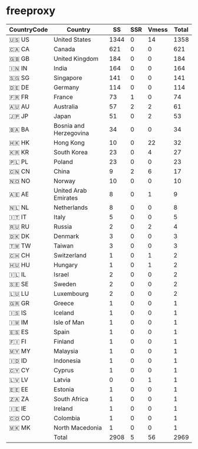 # freeproxy

|CountryCode|Country|SS|SSR|Vmess|Total|
|  ----  | ----  |  ----  | ----  |  ----  | ----  |
|🇺🇸 US|United States|1344|0|14|1358|
|🇨🇦 CA|Canada|621|0|0|621|
|🇬🇧 GB|United Kingdom|184|0|0|184|
|🇮🇳 IN|India|164|0|0|164|
|🇸🇬 SG|Singapore|141|0|0|141|
|🇩🇪 DE|Germany|114|0|0|114|
|🇫🇷 FR|France|73|1|0|74|
|🇦🇺 AU|Australia|57|2|2|61|
|🇯🇵 JP|Japan|51|0|2|53|
|🇧🇦 BA|Bosnia and Herzegovina|34|0|0|34|
|🇭🇰 HK|Hong Kong|10|0|22|32|
|🇰🇷 KR|South Korea|23|0|4|27|
|🇵🇱 PL|Poland|23|0|0|23|
|🇨🇳 CN|China|9|2|6|17|
|🇳🇴 NO|Norway|10|0|0|10|
|🇦🇪 AE|United Arab Emirates|8|0|1|9|
|🇳🇱 NL|Netherlands|8|0|0|8|
|🇮🇹 IT|Italy|5|0|0|5|
|🇷🇺 RU|Russia|2|0|2|4|
|🇩🇰 DK|Denmark|3|0|0|3|
|🇹🇼 TW|Taiwan|3|0|0|3|
|🇨🇭 CH|Switzerland|1|0|1|2|
|🇭🇺 HU|Hungary|1|0|1|2|
|🇮🇱 IL|Israel|2|0|0|2|
|🇸🇪 SE|Sweden|2|0|0|2|
|🇱🇺 LU|Luxembourg|2|0|0|2|
|🇬🇷 GR|Greece|1|0|0|1|
|🇮🇸 IS|Iceland|1|0|0|1|
|🇮🇲 IM|Isle of Man|1|0|0|1|
|🇪🇸 ES|Spain|1|0|0|1|
|🇫🇮 FI|Finland|1|0|0|1|
|🇲🇾 MY|Malaysia|1|0|0|1|
|🇮🇩 ID|Indonesia|1|0|0|1|
|🇨🇾 CY|Cyprus|1|0|0|1|
|🇱🇻 LV|Latvia|0|0|1|1|
|🇪🇪 EE|Estonia|1|0|0|1|
|🇿🇦 ZA|South Africa|1|0|0|1|
|🇮🇪 IE|Ireland|1|0|0|1|
|🇨🇴 CO|Colombia|1|0|0|1|
|🇲🇰 MK|North Macedonia|1|0|0|1|
||Total|2908|5|56|2969|
